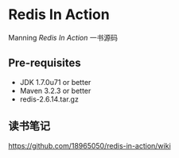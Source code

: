 Redis In Action
==============

Manning *Redis In Action* 一书源码

## Pre-requisites

- JDK 1.7.0u71 or better
- Maven 3.2.3 or better
- redis-2.6.14.tar.gz

## 读书笔记
https://github.com/18965050/redis-in-action/wiki
